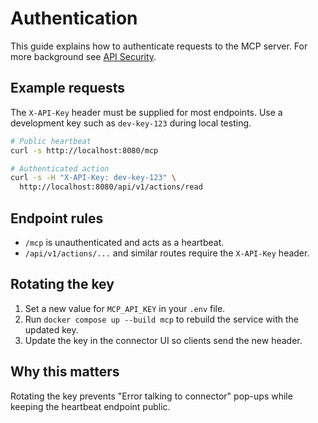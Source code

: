 # Authentication

This guide explains how to authenticate requests to the MCP server. For more background see [API Security](api-security.md).

## Example requests

The `X-API-Key` header must be supplied for most endpoints. Use a development key such as `dev-key-123` during local testing.

```bash
# Public heartbeat
curl -s http://localhost:8080/mcp

# Authenticated action
curl -s -H "X-API-Key: dev-key-123" \
  http://localhost:8080/api/v1/actions/read
```

## Endpoint rules

- `/mcp` is unauthenticated and acts as a heartbeat.
- `/api/v1/actions/...` and similar routes require the `X-API-Key` header.

## Rotating the key

1. Set a new value for `MCP_API_KEY` in your `.env` file.
2. Run `docker compose up --build mcp` to rebuild the service with the updated key.
3. Update the key in the connector UI so clients send the new header.

## Why this matters

Rotating the key prevents "Error talking to connector" pop-ups while keeping the heartbeat endpoint public.

